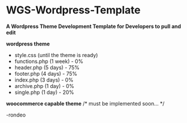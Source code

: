 # WGS-Wordpress-Template
<b>A Wordpress Theme Development Template for Developers to pull and edit</b>

<b>wordpress theme</b>
<ul>
  <li>style.css (until the theme is ready)</li>
  <li>functions.php (1 week) - 0%</li>
  <li>header.php (5 days) - 75%</li>
  <li>footer.php (4 days) - 75%</li>
  <li>index.php (3 days) - 0%</li>
  <li>archive.php (1 day) - 0%</li>
  <li>single.php (1 day) - 20%</li>
</ul>

<b>woocommerce capable theme</b>
/* must be implemented soon... */

-rondeo
